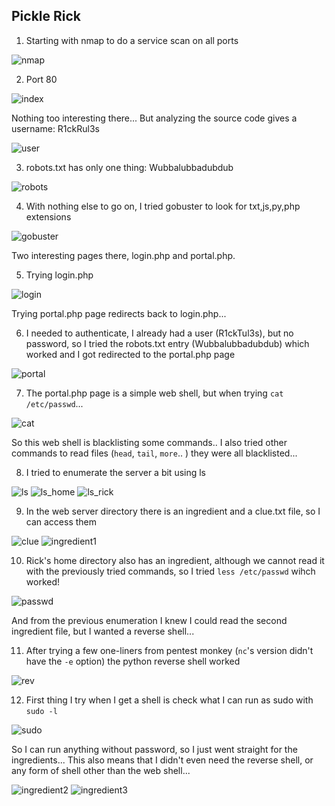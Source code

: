 ## Pickle Rick

1. Starting with nmap to do a service scan on all ports

![nmap](nmap.png)

2. Port 80

![index](index.png)

Nothing too interesting there... But analyzing the source code gives a username: R1ckRul3s

![user](user.png)

3. robots.txt has only one thing: Wubbalubbadubdub

![robots](robots.png)

4. With nothing else to go on, I tried gobuster to look for txt,js,py,php extensions

![gobuster](gobuster.png)

Two interesting pages there, login.php and portal.php.

5. Trying login.php

![login](login.png)

Trying portal.php page redirects back to login.php... 

6. I needed to authenticate, I already had a user (R1ckTul3s), but no password, so I tried the robots.txt entry (Wubbalubbadubdub) which worked and I got redirected to the portal.php page

![portal](command.png)

7. The portal.php page is a simple web shell, but when trying `cat /etc/passwd`...

![cat](cat.png)

So this web shell is blacklisting some commands.. I also tried other commands to read files (`head`, `tail`, `more`.. ) they were all blacklisted...

8. I tried to enumerate the server a bit using ls

![ls](ls.png)
![ls_home](ls_home.png)
![ls_rick](ls_rick.png)

9. In the web server directory there is an ingredient and a clue.txt file, so I can access them

![clue](clue.png)
![ingredient1](ingredient1.png)

10. Rick's home directory also has an ingredient, although we cannot read it with the previously tried commands, so I tried `less /etc/passwd` wihch worked!

![passwd](less_passwd.png)

And from the previous enumeration I knew I could read the second ingredient file, but I wanted a reverse shell...

11. After trying a few one-liners from pentest monkey (`nc`'s version didn't have the `-e` option) the python reverse shell worked

![rev](python_rev.png)

12. First thing I try when I get a shell is check what I can run as sudo with `sudo -l`

![sudo](sudo_l.png)

So I can run anything without password, so I just went straight for the ingredients... 
This also means that I didn't even need the reverse shell, or any form of shell other than the web shell...

![ingredient2](ingredient2.png)
![ingredient3](ingredient3.png)



